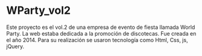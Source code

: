# WParty_vol2
Este proyecto es el vol.2 de una empresa de evento de fiesta llamada World Party. La web estaba dedicada a la promoción de discotecas. Fue creada en el año 2014. Para su realización se usaron tecnología como Html, Css, js, jQuery.
